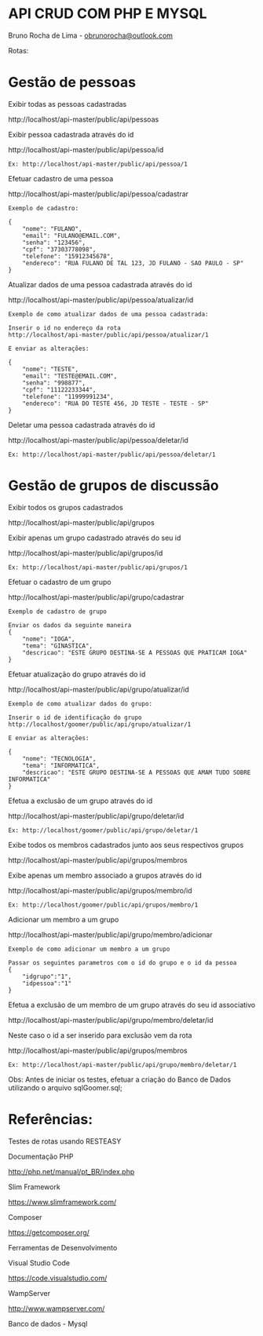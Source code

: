 # API CRUD COM PHP E MYSQL

Bruno Rocha de Lima - obrunorocha@outlook.com

Rotas:

# Gestão de pessoas
Exibir todas as pessoas cadastradas

http://localhost/api-master/public/api/pessoas

Exibir pessoa cadastrada através do id

http://localhost/api-master/public/api/pessoa/id

	Ex: http://localhost/api-master/public/api/pessoa/1

Efetuar cadastro de uma pessoa

http://localhost/api-master/public/api/pessoa/cadastrar

	Exemplo de cadastro:

	{
		"nome": "FULANO",
		"email": "FULANO@EMAIL.COM",
		"senha": "123456",
		"cpf": "37303778098",
		"telefone": "15912345678",
		"endereco": "RUA FULANO DE TAL 123, JD FULANO - SAO PAULO - SP"
	}

Atualizar dados de uma pessoa cadastrada através do id

http://localhost/api-master/public/api/pessoa/atualizar/id

	Exemplo de como atualizar dados de uma pessoa cadastrada:

	Inserir o id no endereço da rota
	http://localhost/api-master/public/api/pessoa/atualizar/1

	E enviar as alterações:

	{
		"nome": "TESTE",
		"email": "TESTE@EMAIL.COM",
		"senha": "998877",
		"cpf": "11122233344",
		"telefone": "11999991234",
		"endereco": "RUA DO TESTE 456, JD TESTE - TESTE - SP"
	}

Deletar uma pessoa cadastrada através do id

http://localhost/api-master/public/api/pessoa/deletar/id

	Ex: http://localhost/api-master/public/api/pessoa/deletar/1

# Gestão de grupos de discussão

Exibir todos os grupos cadastrados

http://localhost/api-master/public/api/grupos

Exibir apenas um grupo cadastrado através do seu id

http://localhost/api-master/public/api/grupos/id

	Ex: http://localhost/api-master/public/api/grupos/1

Efetuar o cadastro de um grupo

http://localhost/api-master/public/api/grupo/cadastrar

	Exemplo de cadastro de grupo

	Enviar os dados da seguinte maneira
	{
		"nome": "IOGA",
		"tema": "GINASTICA",
		"descricao": "ESTE GRUPO DESTINA-SE A PESSOAS QUE PRATICAM IOGA"
	}

Efetuar atualização do grupo através do id

http://localhost/api-master/public/api/grupo/atualizar/id

	Exemplo de como atualizar dados do grupo:
	
	Inserir o id de identificação do grupo
	http://localhost/goomer/public/api/grupo/atualizar/1
	
	E enviar as alterações:
	
	{
		"nome": "TECNOLOGIA",
		"tema": "INFORMATICA",
		"descricao": "ESTE GRUPO DESTINA-SE A PESSOAS QUE AMAM TUDO SOBRE INFORMATICA"
	}

Efetua a exclusão de um grupo através do id

http://localhost/api-master/public/api/grupo/deletar/id

	Ex: http://localhost/goomer/public/api/grupo/deletar/1

Exibe todos os membros cadastrados junto aos seus respectivos grupos

http://localhost/api-master/public/api/grupos/membros

Exibe apenas um membro associado a grupos através do id

http://localhost/api-master/public/api/grupos/membro/id

	Ex: http://localhost/goomer/public/api/grupos/membro/1

Adicionar um membro a um grupo

http://localhost/api-master/public/api/grupo/membro/adicionar

	Exemplo de como adicionar um membro a um grupo
	
	Passar os seguintes parametros com o id do grupo e o id da pessoa
	{
		"idgrupo":"1",
		"idpessoa":"1"
    }

Efetua a exclusão de um membro de um grupo através do seu id associativo

http://localhost/api-master/public/api/grupo/membro/deletar/id

Neste caso o id a ser inserido para exclusão vem da rota 

http://localhost/api-master/public/api/grupos/membros 

	Ex: http://localhost/api-master/public/api/grupo/membro/deletar/1

Obs: Antes de iniciar os testes, efetuar a criação do Banco de Dados utilizando o arquivo sqlGoomer.sql;

# Referências:

Testes de rotas usando RESTEASY

Documentação PHP

http://php.net/manual/pt_BR/index.php

Slim Framework

https://www.slimframework.com/

Composer

https://getcomposer.org/

Ferramentas de Desenvolvimento 

Visual Studio Code

https://code.visualstudio.com/

WampServer

http://www.wampserver.com/

Banco de dados - Mysql
